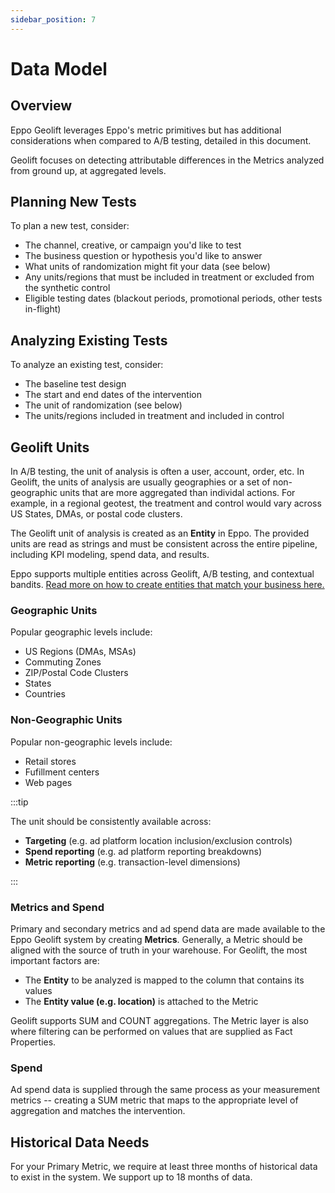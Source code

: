 ```yaml
---
sidebar_position: 7
---
```

# Data Model

## Overview

Eppo Geolift leverages Eppo's metric primitives but has additional considerations when compared to A/B testing, detailed in this document.

Geolift focuses on detecting attributable differences in the Metrics analyzed from ground up, at aggregated levels.

## Planning New Tests

To plan a new test, consider:

- The channel, creative, or campaign you'd like to test
- The business question or hypothesis you'd like to answer
- What units of randomization might fit your data (see below)
- Any units/regions that must be included in treatment or excluded from the synthetic control
- Eligible testing dates (blackout periods, promotional periods, other tests in-flight)

## Analyzing Existing Tests

To analyze an existing test, consider:

- The baseline test design
- The start and end dates of the intervention
- The unit of randomization (see below)
- The units/regions included in treatment and included in control

## Geolift Units

In A/B testing, the unit of analysis is often a user, account, order, etc. In Geolift, the units of analysis are usually geographies or a set of non-geographic units that are more aggregated than individal actions. For example, in a regional geotest, the treatment and control would vary across US States, DMAs, or postal code clusters.

The Geolift unit of analysis is created as an **Entity** in Eppo. The provided units are read as strings and must be consistent across the entire pipeline, including KPI modeling, spend data, and results.

Eppo supports multiple entities across Geolift, A/B testing, and contextual bandits. [Read more on how to create entities that match your business here.](../../data-management/definitions/entities/)

### Geographic Units

Popular geographic levels include:

- US Regions (DMAs, MSAs)
- Commuting Zones
- ZIP/Postal Code Clusters
- States
- Countries

### Non-Geographic Units

Popular non-geographic levels include:

- Retail stores
- Fufillment centers
- Web pages

:::tip

The unit should be consistently available across:

- **Targeting** (e.g. ad platform location inclusion/exclusion controls)
- **Spend reporting** (e.g. ad platform reporting breakdowns)
- **Metric reporting** (e.g. transaction-level dimensions)

:::

### Metrics and Spend

Primary and secondary metrics and ad spend data are made available to the Eppo Geolift system by creating **Metrics**. Generally, a Metric should be aligned with the source of truth in your warehouse. For Geolift, the most important factors are:

- The **Entity** to be analyzed is mapped to the column that contains its values
- The **Entity value (e.g. location)** is attached to the Metric

Geolift supports SUM and COUNT aggregations. The Metric layer is also where filtering can be performed on values that are supplied as Fact Properties.

### Spend

Ad spend data is supplied through the same process as your measurement metrics -- creating a SUM metric that maps to the appropriate level of aggregation and matches the intervention.

## Historical Data Needs

For your Primary Metric, we require at least three months of historical data to exist in the system. We support up to 18 months of data.